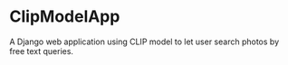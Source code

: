 # ClipModelApp
A Django web application using CLIP model to let user search photos by free text queries. 
